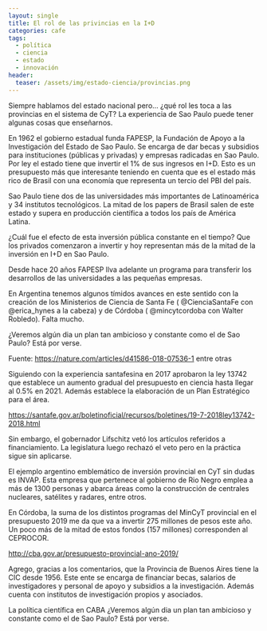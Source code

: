 ```yaml
---
layout: single
title: El rol de las privincias en la I+D
categories: cafe
tags:
  - política
  - ciencia
  - estado
  - innovación
header:
  teaser: /assets/img/estado-ciencia/provincias.png
---
```


Siempre hablamos del estado nacional pero... ¿qué rol les toca a las provincias en el sistema de CyT? La experiencia de Sao Paulo puede tener algunas cosas que enseñarnos.

En 1962 el gobierno estadual funda FAPESP, la Fundación de Apoyo a la Investigación del Estado de Sao Paulo. Se encarga de dar becas y subsidios para instituciones (públicas y privadas) y empresas radicadas en Sao Paulo. Por ley el estado tiene que invertir el 1% de sus ingresos en I+D. Esto es un presupuesto más que interesante teniendo en cuenta que es el estado más rico de Brasil con una economía que representa un tercio del PBI del país.

Sao Paulo tiene dos de las universidades más importantes de Latinoamérica y 34 institutos tecnológicos. La mitad de los papers de Brasil salen de este estado y supera en producción científica a todos los país de América Latina.

¿Cuál fue el efecto de esta inversión pública constante en el tiempo? Que los privados comenzaron a invertir y hoy representan más de la mitad de la inversión en I+D en Sao Paulo.

Desde hace 20 años FAPESP llva adelante un programa para transferir los desarrollos de las universidades a las pequeñas empresas.

En Argentina tenemos algunos tímidos avances en este sentido con la creación de los Ministerios de Ciencia de Santa Fe (
@CienciaSantaFe
 con 
@erica_hynes
 a la cabeza) y de Córdoba (
@mincytcordoba
 con Walter Robledo). Falta mucho.

¿Veremos algún dia un plan tan ambicioso y constante como el de Sao Paulo? Está por verse.

Fuente: https://nature.com/articles/d41586-018-07536-1 entre otras

Siguiendo con la experiencia santafesina en 2017 aprobaron la ley 13742 que establece un aumento gradual del presupuesto en ciencia hasta llegar al 0.5% en 2021. Además establece la elaboración de un Plan Estratégico para el área.

https://santafe.gov.ar/boletinoficial/recursos/boletines/19-7-2018ley13742-2018.html

Sin embargo, el gobernador Lifschitz vetó los artículos referidos a financiamiento. La legislatura luego rechazó el veto pero en la práctica sigue sin aplicarse.

El ejemplo argentino emblemático de inversión provincial en CyT sin dudas es INVAP. Esta empresa que pertenece al gobierno de Rio Negro emplea a más de 1300 personas y abarca áreas como la construcción de centrales nucleares, satélites y radares, entre otros.

En Córdoba, la suma de los distintos programas del MinCyT provincial en el presupuesto 2019 me da que va a invertir 275 millones de pesos este año. Un poco más de la mitad de estos fondos (157 millones) corresponden al CEPROCOR.

http://cba.gov.ar/presupuesto-provincial-ano-2019/

Agrego, gracias a los comentarios, que la Provincia de Buenos Aires tiene la CIC desde 1956. Este ente se encarga de financiar becas, salarios de investigadores y personal de apoyo y subsidios a la investigación. Además cuenta con institutos de investigación propios y asociados.

La política científica en CABA
 ¿Veremos algún dia un plan tan ambicioso y constante como el de Sao Paulo? Está por verse.
